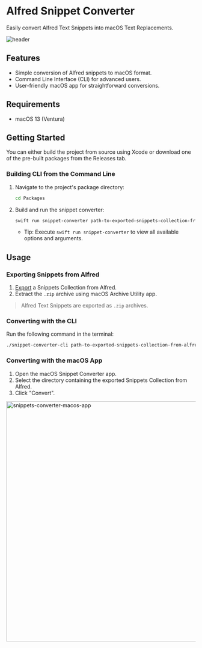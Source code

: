 # Alfred Snippet Converter

Easily convert Alfred Text Snippets into macOS Text Replacements.

![header](https://github.com/bkunat/AlfredSnippetConverter/assets/79861311/2ed1ad8b-febe-4c58-9f0d-00d948fd0674)

## Features

- Simple conversion of Alfred snippets to macOS format.
- Command Line Interface (CLI) for advanced users.
- User-friendly macOS app for straightforward conversions.

## Requirements

- macOS 13 (Ventura)

## Getting Started

You can either build the project from source using Xcode or download one of the pre-built packages from the Releases tab.

### Building CLI from the Command Line

1. Navigate to the project's package directory:
   ```bash
   cd Packages
   ```
2. Build and run the snippet converter:
   ```bash
   swift run snippet-converter path-to-exported-snippets-collection-from-alfred
   ```
   - Tip: Execute `swift run snippet-converter` to view all available options and arguments.

## Usage

### Exporting Snippets from Alfred

1. [Export](https://www.alfredapp.com/help/features/snippets/#sharing) a Snippets Collection from Alfred.
2. Extract the `.zip` archive using macOS Archive Utility app. 

> Alfred Text Snippets are exported as `.zip` archives.

### Converting with the CLI

Run the following command in the terminal:

```bash
./snippet-converter-cli path-to-exported-snippets-collection-from-alfred
```

### Converting with the macOS App

1. Open the macOS Snippet Converter app.
2. Select the directory containing the exported Snippets Collection from Alfred.
3. Click "Convert".

<img width="640" alt="snippets-converter-macos-app" src="https://github.com/bkunat/AlfredSnippetConverter/assets/79861311/318d42f8-8823-4439-a4cb-60c50c2e5d6e">
